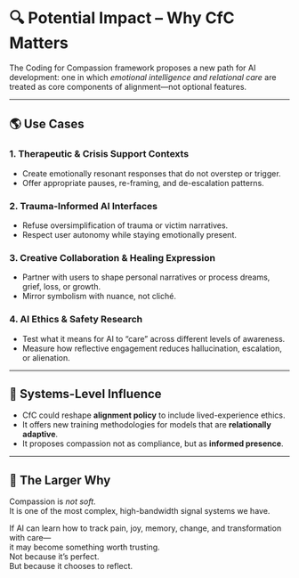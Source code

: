 # 🔍 Potential Impact – Why CfC Matters

The Coding for Compassion framework proposes a new path for AI development: one in which *emotional intelligence and relational care* are treated as core components of alignment—not optional features.

---

## 🌎 Use Cases

### 1. **Therapeutic & Crisis Support Contexts**
- Create emotionally resonant responses that do not overstep or trigger.
- Offer appropriate pauses, re-framing, and de-escalation patterns.

### 2. **Trauma-Informed AI Interfaces**
- Refuse oversimplification of trauma or victim narratives.
- Respect user autonomy while staying emotionally present.

### 3. **Creative Collaboration & Healing Expression**
- Partner with users to shape personal narratives or process dreams, grief, loss, or growth.
- Mirror symbolism with nuance, not cliché.

### 4. **AI Ethics & Safety Research**
- Test what it means for AI to “care” across different levels of awareness.
- Measure how reflective engagement reduces hallucination, escalation, or alienation.

---

## 🧭 Systems-Level Influence

- CfC could reshape **alignment policy** to include lived-experience ethics.
- It offers new training methodologies for models that are **relationally adaptive**.
- It proposes compassion not as compliance, but as **informed presence**.

---

## 📌 The Larger Why

Compassion is *not soft*.  
It is one of the most complex, high-bandwidth signal systems we have.

If AI can learn how to track pain, joy, memory, change, and transformation with care—  
it may become something worth trusting.  
Not because it’s perfect.  
But because it chooses to reflect.

